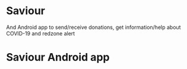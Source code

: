 # Saviour
And Android app to send/receive donations, get information/help about COVID-19 and redzone alert

# Saviour Android app
